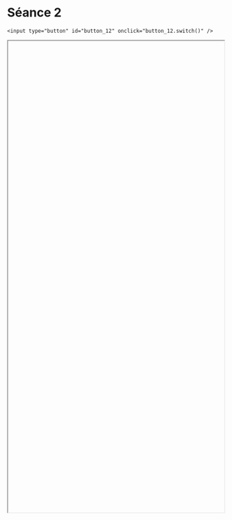 # Séance 2

<script>
    $(function() {
        document.getElementById("main-content").style.maxWidth = "90%";
        button_12 = button_cor(
            'https://raw.githubusercontent.com/fortierq/cours/main/centrale_oral_pcc_23_2.pdf',
            '12',
            'button_12'
        );
    });
</script>

```{margin}
<input type="button" id="button_12" onclick="button_12.switch()" />
```

<iframe id="12" height=1100 width=100% allowfullscreen></iframe>
